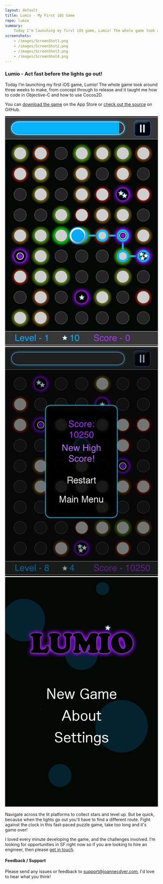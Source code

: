 ```yaml
---
layout: default
title: Lumio - My First iOS Game
repo: lumio
summary: 
    Today I’m launching my first iOS game, Lumio! The whole game took around four weeks to make, from concept through to release and it taught me how to code in Objective-C and how to use Cocos2D. 
screenshots:
    - /images/ScreenShot1.png
    - /images/ScreenShot2.png
    - /images/ScreenShot3.png
    - /images/ScreenShot4.png
---
```


### Lumio - Act fast before the lights go out!

Today I’m launching my first iOS game, Lumio! The whole game took around three weeks to make, from concept through to release and it taught me how to code in Objective-C and how to use Cocos2D.

You can [download the game](https://itunes.apple.com/us/app/lumio/id608072046) on the App Store or [check out the source](https://github.com/joannecdyer/lumio) on GitHub.

<img class="screenshot" src="/images/ScreenShot1.png" alt="Screenshot">
<img class="screenshot" src="/images/ScreenShot2.png" alt="Screenshot">
<img class="screenshot" src="/images/ScreenShot3.png" alt="Screenshot">

Navigate across the lit platforms to collect stars and level up. But be quick, because when the lights go out you'll have to find a different route. Fight against the clock in this fast-paced puzzle game, take too long and it's game over!

I loved every minute developing the game, and the challenges involved. I’m looking for opportunities in SF right now so if you are looking to hire an engineer, then please [get in touch](support@joannecdyer.com).


#### Feedback / Support

Please send any issues or feedback to <support@joannecdyer.com>, I'd love to hear what you think!

